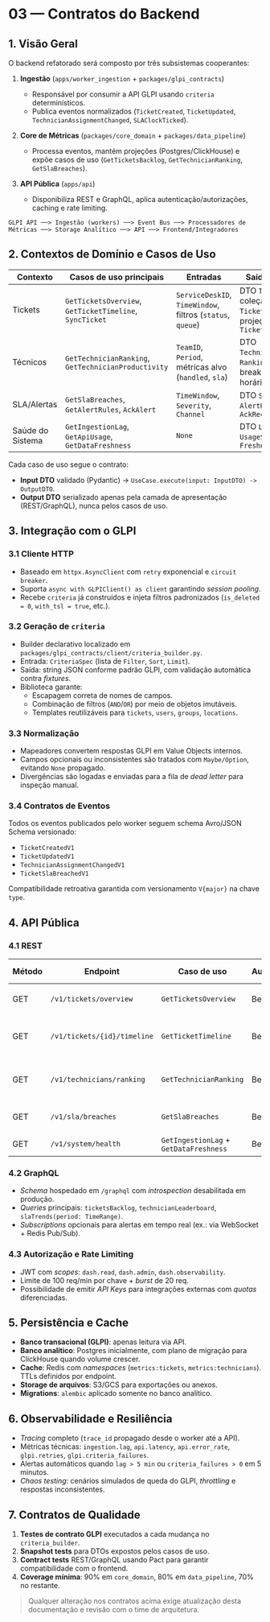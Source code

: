 # 03 — Contratos do Backend

## 1. Visão Geral
O backend refatorado será composto por três subsistemas cooperantes:

1. **Ingestão** (`apps/worker_ingestion` + `packages/glpi_contracts`)
   - Responsável por consumir a API GLPI usando `criteria` determinísticos.
   - Publica eventos normalizados (`TicketCreated`, `TicketUpdated`, `TechnicianAssignmentChanged`, `SLAClockTicked`).

2. **Core de Métricas** (`packages/core_domain` + `packages/data_pipeline`)
   - Processa eventos, mantém projeções (Postgres/ClickHouse) e expõe casos de uso (`GetTicketsBacklog`, `GetTechnicianRanking`, `GetSlaBreaches`).

3. **API Pública** (`apps/api`)
   - Disponibiliza REST e GraphQL, aplica autenticação/autorizações, caching e rate limiting.

```
GLPI API ──> Ingestão (workers) ──> Event Bus ──> Processadores de Métricas ──> Storage Analítico ──> API ──> Frontend/Integradores
```

## 2. Contextos de Domínio e Casos de Uso
| Contexto          | Casos de uso principais                                | Entradas                                                   | Saídas/Contratos                                                                 |
|-------------------|---------------------------------------------------------|------------------------------------------------------------|----------------------------------------------------------------------------------|
| Tickets           | `GetTicketsOverview`, `GetTicketTimeline`, `SyncTicket` | `ServiceDeskID`, `TimeWindow`, filtros (`status`, `queue`) | DTO `TicketSummary`, coleção `TicketTimelineEvent`, projeção `TicketAging`      |
| Técnicos          | `GetTechnicianRanking`, `GetTechnicianProductivity`     | `TeamID`, `Period`, métricas alvo (`handled`, `sla`)        | DTO `TechnicianScorecard`, `RankingEntry`, breakdown por faixa horária          |
| SLA/Alertas       | `GetSlaBreaches`, `GetAlertRules`, `AckAlert`           | `TimeWindow`, `Severity`, `Channel`                        | DTO `SlaBreach`, `AlertRule`, `AckReceipt`                                      |
| Saúde do Sistema  | `GetIngestionLag`, `GetApiUsage`, `GetDataFreshness`    | `None`                                                     | DTO `LagReport`, `UsageStats`, `FreshnessIndicator`                             |

Cada caso de uso segue o contrato:
- **Input DTO** validado (Pydantic) → `UseCase.execute(input: InputDTO) -> OutputDTO`.
- **Output DTO** serializado apenas pela camada de apresentação (REST/GraphQL), nunca pelos casos de uso.

## 3. Integração com o GLPI
### 3.1 Cliente HTTP
- Baseado em `httpx.AsyncClient` com `retry` exponencial e `circuit breaker`.
- Suporta `async with GLPIClient() as client` garantindo _session pooling_.
- Recebe `criteria` já construídos e injeta filtros padronizados (`is_deleted = 0`, `with_tsl = true`, etc.).

### 3.2 Geração de `criteria`
- Builder declarativo localizado em `packages/glpi_contracts/client/criteria_builder.py`.
- Entrada: `CriteriaSpec` (lista de `Filter`, `Sort`, `Limit`).
- Saída: string JSON conforme padrão GLPI, com validação automática contra _fixtures_.
- Biblioteca garante:
  - Escapagem correta de nomes de campos.
  - Combinação de filtros (`AND`/`OR`) por meio de objetos imutáveis.
  - Templates reutilizáveis para `tickets`, `users`, `groups`, `locations`.

### 3.3 Normalização
- Mapeadores convertem respostas GLPI em Value Objects internos.
- Campos opcionais ou inconsistentes são tratados com `Maybe/Option`, evitando `None` propagado.
- Divergências são logadas e enviadas para a fila de _dead letter_ para inspeção manual.

### 3.4 Contratos de Eventos
Todos os eventos publicados pelo worker seguem schema Avro/JSON Schema versionado:
- `TicketCreatedV1`
- `TicketUpdatedV1`
- `TechnicianAssignmentChangedV1`
- `TicketSlaBreachedV1`

Compatibilidade retroativa garantida com versionamento `V{major}` na chave `type`.

## 4. API Pública
### 4.1 REST
| Método | Endpoint                         | Caso de uso                       | Autenticação | Cache TTL | Observações                                   |
|--------|----------------------------------|------------------------------------|--------------|-----------|------------------------------------------------|
| GET    | `/v1/tickets/overview`           | `GetTicketsOverview`               | Bearer (JWT) | 60 s      | Filtros: `queue`, `priority`, `category`       |
| GET    | `/v1/tickets/{id}/timeline`      | `GetTicketTimeline`                | Bearer       | 0 s       | Retorna eventos ordenados + SLAs              |
| GET    | `/v1/technicians/ranking`        | `GetTechnicianRanking`             | Bearer       | 300 s     | Suporte a paginação e agrupamento por equipe  |
| GET    | `/v1/sla/breaches`               | `GetSlaBreaches`                   | Bearer       | 60 s      | Permite `severity`, `timeWindow`              |
| GET    | `/v1/system/health`              | `GetIngestionLag` + `GetDataFreshness` | Bearer   | 30 s      | Usado para _status page_                     |

### 4.2 GraphQL
- _Schema_ hospedado em `/graphql` com _introspection_ desabilitada em produção.
- _Queries_ principais: `ticketsBacklog`, `technicianLeaderboard`, `slaTrends(period: TimeRange)`.
- _Subscriptions_ opcionais para alertas em tempo real (ex.: via WebSocket + Redis Pub/Sub).

### 4.3 Autorização e Rate Limiting
- JWT com _scopes_: `dash.read`, `dash.admin`, `dash.observability`.
- Limite de 100 req/min por chave + _burst_ de 20 req.
- Possibilidade de emitir _API Keys_ para integrações externas com _quotas_ diferenciadas.

## 5. Persistência e Cache
- **Banco transacional (GLPI)**: apenas leitura via API.
- **Banco analítico**: Postgres inicialmente, com plano de migração para ClickHouse quando volume crescer.
- **Cache**: Redis com _namespaces_ (`metrics:tickets`, `metrics:technicians`). TTLs definidos por endpoint.
- **Storage de arquivos**: S3/GCS para exportações ou anexos.
- **Migrations**: `alembic` aplicado somente no banco analítico.

## 6. Observabilidade e Resiliência
- _Tracing_ completo (`trace_id` propagado desde o worker até a API).
- Métricas técnicas: `ingestion.lag`, `api.latency`, `api.error_rate`, `glpi.retries`, `glpi.criteria_failures`.
- Alertas automáticos quando `lag > 5 min` ou `criteria_failures > 0` em 5 minutos.
- _Chaos testing_: cenários simulados de queda do GLPI, _throttling_ e respostas inconsistentes.

## 7. Contratos de Qualidade
1. **Testes de contrato GLPI** executados a cada mudança no `criteria_builder`.
2. **Snapshot tests** para DTOs expostos pelos casos de uso.
3. **Contract tests** REST/GraphQL usando Pact para garantir compatibilidade com o frontend.
4. **Coverage mínima**: 90% em `core_domain`, 80% em `data_pipeline`, 70% no restante.

> Qualquer alteração nos contratos acima exige atualização desta documentação e revisão com o time de arquitetura.
